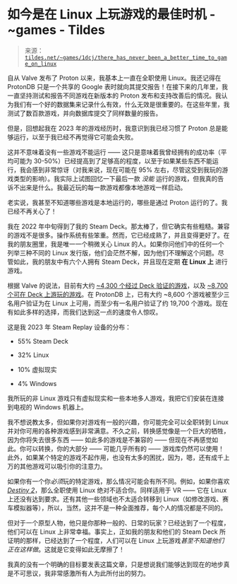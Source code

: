 <!--yml

类别：未分类

日期：2024-05-27 14:43:06

-->

# 如今是在 Linux 上玩游戏的最佳时机 - ~games - Tildes

> 来源：[`tildes.net/~games/1dcj/there_has_never_been_a_better_time_to_game_on_linux`](https://tildes.net/~games/1dcj/there_has_never_been_a_better_time_to_game_on_linux)

自从 Valve 发布了 Proton 以来，我基本上一直在全职使用 Linux。我还记得在 ProtonDB 只是一个共享的 Google 表时就向其提交报告！在接下来的几年里，我一直坚持测试和报告不同游戏在新版本的 Proton 发布和支持改善后的情况。我认为我们有一个好的数据集来记录什么有效，什么无效是很重要的。在这些年里，我测试了数百款游戏，并向数据库提交了同样数量的报告。

但是，回想起我在 2023 年的游戏经历时，我意识到我已经习惯了 Proton 总是能够运行，以至于我已经不再觉得它可能会失败。

这并不意味着没有一些游戏不能运行 —— 这只是意味着我曾经拥有的成功率（平均可能为 30-50%）已经提高到了足够高的程度，以至于如果某些东西不能运行，我会感到非常惊讶（对我来说，现在可能在 95% 左右，尽管这受到我玩的游戏类型的影响）。我实际上试图回忆一下最后一款 *没能* 运行的游戏，但我真的告诉不出来是什么。我最近玩的每一款游戏都像本地游戏一样启动。

老实说，我甚至不知道哪些游戏是本地运行的，哪些是通过 Proton 运行的了。我已经不再关心了！

我在 2022 年中旬得到了我的 Steam Deck。那太棒了，但它确实有些粗糙。兼容的游戏不是很多。操作系统有些笨重。然而，它已经成熟了，并且变得更好了。在我的朋友圈里，我是唯一一个稍微关心 Linux 的人。如果你问他们中的任何一个列举三种不同的 Linux 发行版，他们会茫然不解，因为他们不理解这个问题。尽管如此，我的朋友中有六个人拥有 Steam Deck，并且现在定期 **在 Linux 上** 进行游戏。

根据 Valve 的说法，目前有大约 [~4,300 个经过 Deck 验证的游戏](https://steamdb.info/instantsearch/?refinementList%5Boslist%5D%5B0%5D=Steam%20Deck%20Verified)，以及 [~8,700 个可在 Deck 上游玩的游戏](https://steamdb.info/instantsearch/?refinementList%5Boslist%5D%5B0%5D=Steam%20Deck%20Playable)。在 ProtonDB 上，已有大约 ~8,600 个游戏被至少三名用户验证为在 Linux 上可用，而至少有一名用户验证了约 19,700 个游戏。现在有如此多样的选择，而我们达到这一点的速度令人惊叹。

这是我 2023 年 Steam Replay 设备的分布：

+   55% Steam Deck

+   32% Linux

+   10% 虚拟现实

+   4% Windows

我所玩的非 Linux 游戏只有虚拟现实和一些本地多人游戏，我把它们安装在连接到电视的 Windows 机器上。

我不想说教太多，但如果你对游戏有一般的兴趣，你可能完全可以全职转到 Linux 并对你可用的各种游戏感到非常满意。不久之前，转换感觉像是一个巨大的牺牲，因为你将失去很多东西 —— 如此多的游戏是不兼容的 —— 但现在不再感觉如此。你可以转换，你的大部分 —— 可能几乎所有的 —— 游戏库仍然可以使用！此外，如果某个特定的游戏不起作用，也没有太多的困扰，因为，嗯，还有成千上万的其他游戏可以吸引你的注意力。

如果你有一个你*必须*玩的特定游戏，那么情况可能会有所不同。例如，如果你喜欢[*Destiny 2*](https://www.protondb.com/app/1085660)，那么全职使用 Linux 绝对不适合你。同样适用于 VR —— 它在 Linux 上还没有达到要求。还有其他一些领域也不太适合转移到 Linux（如修改游戏、赛车模拟器等），所以，当然，这并不是一种全面推荐，每个人的情况都是不同的。

但对于一个原型人物，他只是你那种一般的、日常的玩家？已经达到了一个程度，他们可以在 Linux 上非常幸福。事实上，正如我的朋友和他们的 Steam Deck 所证明的那样，已经达到了一个程度，人们可以在 Linux 上玩游戏*甚至不知道他们正在这样做*。这就是它变得如此无摩擦了！

我真的没有一个明确的目标要发表这篇文章，只是想说我们能够达到现在的地步真是不可思议，我非常感激所有人为此所付出的努力。
